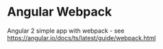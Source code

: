 # Angular Webpack

Angular 2 simple app with webpack - see https://angular.io/docs/ts/latest/guide/webpack.html
